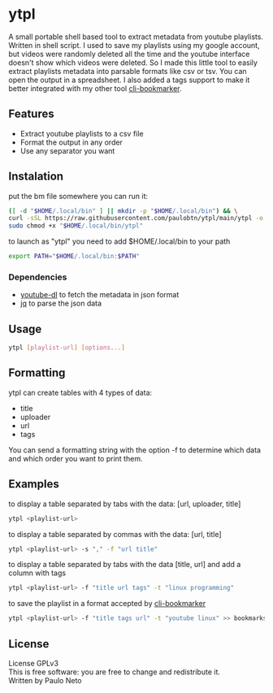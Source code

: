 # ytpl

A small portable shell based tool to extract metadata from youtube playlists. Written in shell script.
I used to save my playlists using my google account, but videos were randomly deleted all the time and the youtube interface doesn't show which videos were deleted. So I made this little tool to easily extract playlists metadata into parsable formats like csv or tsv. You can open the output in a spreadsheet.
I also added a tags support to make it better integrated with my other tool [cli-bookmarker](http://github.com/paulobtn/cli-bookmarker).

## Features

* Extract youtube playlists to a csv file
* Format the output in any order
* Use any separator you want

## Instalation

put the bm file somewhere you can run it:
```bash
([ -d "$HOME/.local/bin" ] || mkdir -p "$HOME/.local/bin") && \
curl -sSL https://raw.githubusercontent.com/paulobtn/ytpl/main/ytpl -o "$HOME/.local/bin/ytpl" && \
sudo chmod +x "$HOME/.local/bin/ytpl"
```
to launch as "ytpl" you need to add $HOME/.local/bin to your path
```bash
export PATH="$HOME/.local/bin:$PATH"
```

### Dependencies

* [youtube-dl](https://github.com/ytdl-org/youtube-dl) to fetch the metadata in json format
* [jq](https://github.com/stedolan/jq) to parse the json data

## Usage

```bash
ytpl [playlist-url] [options...]
```

## Formatting

ytpl can create tables with 4 types of data:

* title
* uploader
* url
* tags

You can send a formatting string  with the option -f to determine which data and
which order you want to print them.

## Examples

to display a table separated by tabs with the data: \[url, uploader, title\]
```bash
ytpl <playlist-url>
```

to display a table separated by commas with the data: \[url, title\]
```bash
ytpl <playlist-url> -s "," -f "url title"
```

to display a table separated by tabs with the data \[title, url\] and add a column with tags
```bash
ytpl <playlist-url> -f "title url tags" -t "linux programming"
```

to save the playlist in a format accepted by [cli-bookmarker](http://github.com/paulobtn/cli-bookmarker)
```bash
ytpl <playlist-url> -f "title tags url" -t "youtube linux" >> bookmarks
```

## License
License GPLv3<br>
This is free software: you are free to change and redistribute it.<br>
Written by Paulo Neto
